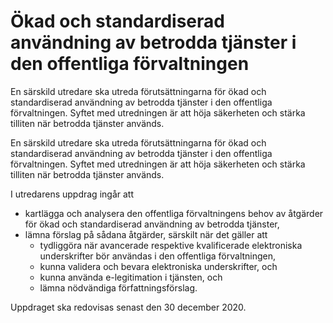 # Ökad och standardiserad användning av betrodda tjänster i den offentliga förvaltningen

En särskild utredare ska utreda förutsättningarna för ökad och standardiserad användning av betrodda tjänster i den offentliga förvaltningen. Syftet med utredningen är att höja säkerheten och stärka tilliten när betrodda tjänster används.

En särskild utredare ska utreda förutsättningarna för ökad och standardiserad användning av betrodda tjänster i den offentliga förvaltningen. Syftet med utredningen är att höja säkerheten och stärka tilliten när betrodda tjänster används.

I utredarens uppdrag ingår att

* kartlägga och analysera den offentliga förvaltningens behov av åtgärder för ökad och standardiserad användning av betrodda tjänster,
* lämna förslag på sådana åtgärder, särskilt när det gäller att
	+ tydliggöra när avancerade respektive kvalificerade elektroniska underskrifter bör användas i den offentliga förvaltningen,
	+ kunna validera och bevara elektroniska underskrifter, och
	+ kunna använda e-legitimation i tjänsten, och
	+ lämna nödvändiga författningsförslag.

Uppdraget ska redovisas senast den 30 december 2020.
